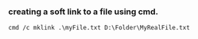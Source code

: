 ### creating a soft link to a file using cmd.

```
cmd /c mklink .\myFile.txt D:\Folder\MyRealFile.txt
```

